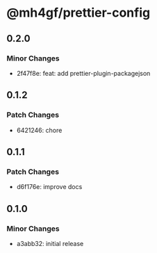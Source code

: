 # @mh4gf/prettier-config

## 0.2.0

### Minor Changes

- 2f47f8e: feat: add prettier-plugin-packagejson
## 0.1.2

### Patch Changes

- 6421246: chore

## 0.1.1

### Patch Changes

- d6f176e: improve docs

## 0.1.0

### Minor Changes

- a3abb32: initial release
